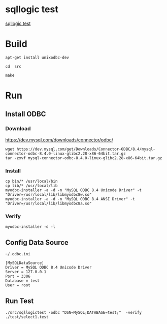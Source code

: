 # sqllogic test

[sqllogic test](https://www.sqlite.org/sqllogictest/doc/trunk/about.wiki)




# Build

```shell
apt-get install unixodbc-dev
```

`cd  src`

```shell
make
```

# Run

## Install ODBC

### Download 

https://dev.mysql.com/downloads/connector/odbc/

```shell
wget https://dev.mysql.com/get/Downloads/Connector-ODBC/8.4/mysql-connector-odbc-8.4.0-linux-glibc2.28-x86-64bit.tar.gz
tar -zxvf mysql-connector-odbc-8.4.0-linux-glibc2.28-x86-64bit.tar.gz
```

### Install

```shell
cp bin/* /usr/local/bin
cp lib/* /usr/local/lib
myodbc-installer -a -d -n "MySQL ODBC 8.4 Unicode Driver" -t "Driver=/usr/local/lib/libmyodbc8w.so"
myodbc-installer -a -d -n "MySQL ODBC 8.4 ANSI Driver" -t "Driver=/usr/local/lib/libmyodbc8a.so"
```

### Verify

```shell
myodbc-installer -d -l
```


## Config Data Source

`~/.odbc.ini`

```text
[MySQLDataSource]
Driver = MySQL ODBC 8.4 Unicode Driver
Server = 127.0.0.1
Port = 3306
Database = test
User = root
```


## Run Test

```shell
./src/sqllogictest -odbc "DSN=MySQL;DATABASE=test;"  -verify ./test/select1.test
```


